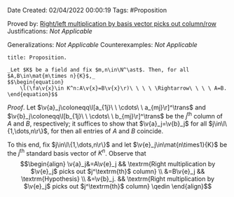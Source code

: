 <div class="topSpace"></div>

Date Created: 02/04/2022 00:00:19
Tags: #Proposition

Proved by: [Right/left multiplication by basis vector picks out column/row](Right%20slash%20left%20multiplication%20by%20basis%20vector%20picks%20out%20column%20slash%20row.md)
Justifications: _Not Applicable_

Generalizations: _Not Applicable_
Counterexamples: _Not Applicable_

``` ad-Proposition
title: Proposition.

_Let $K$ be a field and fix $m,n\in\N^\ast$. Then, for all $A,B\in\mat{m\times n}{K}$,_
$$\begin{equation}
    \l(\fa\v{x}\in K^n:A\v{x}=B\v{x}\r)\ \ \ \ \Rightarrow\ \ \ \ A=B.
\end{equation}$$

```

_Proof_. Let $\v{a}_j\coloneqq\l[a_{1j}\ \ \cdots\ \ a_{mj}\r]^\trans$ and $\v{b}_j\coloneqq\l[b_{1j}\ \ \cdots\ \ b_{mj}\r]^\trans$ be the $j^\textrm{th}$ column of $A$ and $B$, respectively; it suffices to show that $\v{a}_j=\v{b}_j$ for all $j\in\l\{1,\dots,n\r\}$, for then all entries of $A$ and $B$ coincide.

To this end, fix $j\in\l\{1,\dots,n\r\}$ and let $\v{e}_j\in\mat{n\times1}{K}$ be the $j^\textrm{th}$ standard basis vector of $K^n$. Observe that
$$\begin{align}
    \v{a}_j&=A\v{e}_j && \textrm{Right multiplication by $\v{e}_j$ picks out $j^\textrm{th}$ column} \\
    &=B\v{e}_j && \textrm{Hypothesis} \\
    &=\v{b}_j. && \textrm{Right multiplication by $\v{e}_j$ picks out $j^\textrm{th}$ column} \qedin
\end{align}$$
